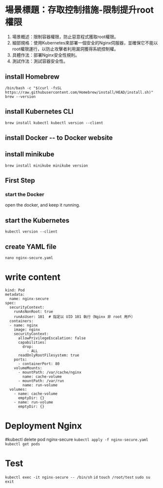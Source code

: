 # 場景標題：存取控制措施-限制提升root權限
1. 場景概述：限制容器權限，防止惡意程式獲取root權限。
2. 細部規格：使用Kubernetes來部署一個安全的Nginx伺服器，並確保它不能以root權限運行，以防止攻擊者利用漏洞獲得系統控制權。
3. 具體作法：部署Nginx安全性規則。
4. 測試作法：測試容器安全性。

## install Homebrew
`/bin/bash -c "$(curl -fsSL https://raw.githubusercontent.com/Homebrew/install/HEAD/install.sh)"
brew --version`

## install Kubernetes CLI
`brew install kubectl
kubectl version --client`

## install Docker -- to Docker website

## install minikube
`brew install minikube
minikube version`

## First Step
### start the Docker
open the docker, and keep it running.

## start the Kubernetes
`kubectl version --client`

## create YAML file
`nano nginx-secure.yaml`

# write content
```apiVersion: v1
kind: Pod
metadata:
  name: nginx-secure
spec:
  securityContext:
    runAsNonRoot: true
    runAsUser: 101  # 指定以 UID 101 執行（Nginx 非 root 用戶）
  containers:
  - name: nginx
    image: nginx
    securityContext:
      allowPrivilegeEscalation: false
      capabilities:
        drop:
          - ALL
      readOnlyRootFilesystem: true
    ports:
      - containerPort: 80
    volumeMounts:
      - mountPath: /var/cache/nginx
        name: cache-volume
      - mountPath: /var/run
        name: run-volume
  volumes:
    - name: cache-volume
      emptyDir: {}
    - name: run-volume
      emptyDir: {}
```

# Deployment Nginx
#kubectl delete pod nginx-secure
`kubectl apply -f nginx-secure.yaml`
`kubectl get pods`

# Test
`kubectl exec -it nginx-secure -- /bin/sh`
`id`
`touch /root/test`
`sudo su`
`exit`






